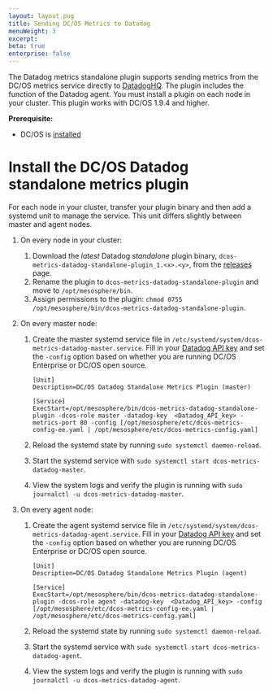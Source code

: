 ```yaml
---
layout: layout.pug
title: Sending DC/OS Metrics to Datadog
menuWeight: 3
excerpt:
beta: true
enterprise: false
---
```


The Datadog metrics standalone plugin supports sending metrics from the DC/OS metrics service directly to [DatadogHQ](https://www.datadoghq.com/). The plugin includes the function of the Datadog agent. You must install a plugin on each node in your cluster. This plugin works with DC/OS 1.9.4 and higher.

**Prerequisite:**

- DC/OS is [installed](/1.11/installing/oss/)

# Install the DC/OS Datadog standalone metrics plugin

For each node in your cluster, transfer your plugin binary and then add a systemd unit to manage the service. This unit differs slightly between master and agent nodes.

1. On every node in your cluster:

   1. Download the _latest_ Datadog _standalone_ plugin binary, `dcos-metrics-datadog-standalone-plugin_1.<x>.<y>`, from the [releases](https://github.com/dcos/dcos-metrics/releases) page.
   1. Rename the plugin to `dcos-metrics-datadog-standalone-plugin` and move to `/opt/mesosphere/bin`.
   1. Assign permissions to the plugin: `chmod 0755 /opt/mesosphere/bin/dcos-metrics-datadog-standalone-plugin`.

1.  On every master node:
    1. Create the master systemd service file in `/etc/systemd/system/dcos-metrics-datadog-master.service`. Fill in your [Datadog API key](https://app.datadoghq.com/account/settings#api) and set the `-config` option based on whether you are running DC/OS Enterprise or DC/OS open source.

        ```
        [Unit]
        Description=DC/OS Datadog Standalone Metrics Plugin (master)

        [Service]
        ExecStart=/opt/mesosphere/bin/dcos-metrics-datadog-standalone-plugin -dcos-role master -datadog-key  <Datadog_API_key> -metrics-port 80 -config [/opt/mesosphere/etc/dcos-metrics-config-ee.yaml | /opt/mesosphere/etc/dcos-metrics-config.yaml]
        ```

    2. Reload the systemd state by running `sudo systemctl daemon-reload`.
    3. Start the systemd service with `sudo systemctl start dcos-metrics-datadog-master`.
    4. View the system logs and verify the plugin is running with `sudo journalctl -u dcos-metrics-datadog-master`.

1.  On every agent node:
    1. Create the agent systemd service file in `/etc/systemd/system/dcos-metrics-datadog-agent.service`. Fill in your [Datadog API key](https://app.datadoghq.com/account/settings#api) and set the `-config` option based on whether you are running DC/OS Enterprise or DC/OS open source.

        ```
        [Unit]
        Description=DC/OS Datadog Standalone Metrics Plugin (agent)

        [Service]
        ExecStart=/opt/mesosphere/bin/dcos-metrics-datadog-standalone-plugin -dcos-role agent -datadog-key  <Datadog_API_key> -config [/opt/mesosphere/etc/dcos-metrics-config-ee.yaml | /opt/mesosphere/etc/dcos-metrics-config.yaml]
        ```

    2. Reload the systemd state by running `sudo systemctl daemon-reload`.
    3. Start the systemd service with `sudo systemctl start dcos-metrics-datadog-agent`.
    4. View the system logs and verify the plugin is running with `sudo journalctl -u dcos-metrics-datadog-agent`.
